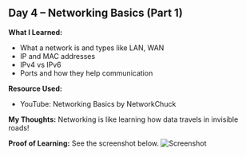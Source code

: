 ## Day 4 – Networking Basics (Part 1)

**What I Learned:**
- What a network is and types like LAN, WAN
- IP and MAC addresses
- IPv4 vs IPv6
- Ports and how they help communication

**Resource Used:**
- YouTube: Networking Basics by NetworkChuck

**My Thoughts:**
Networking is like learning how data travels in invisible roads!

**Proof of Learning:**
See the screenshot below.
![Screenshot](YourGitHubImageLinkHere)
